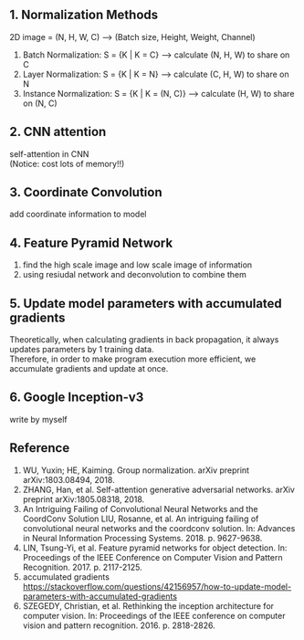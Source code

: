 ## 1. Normalization Methods  
2D image = (N, H, W, C) --> (Batch size, Height, Weight, Channel)  
1. Batch Normalization: S = {K | K = C} --> calculate (N, H, W) to share on C  
2. Layer Normalization: S = {K | K = N} --> calculate (C, H, W) to share on N  
3. Instance Normalization: S = {K | K = (N, C)} --> calculate (H, W) to share on (N, C)  

## 2. CNN attention
self-attention in CNN  
(Notice: cost lots of memory!!)  

## 3. Coordinate Convolution
add coordinate information to model

## 4. Feature Pyramid Network
1. find the high scale image and low scale image of information
2. using resiudal network and deconvolution to combine them

## 5. Update model parameters with accumulated gradients  
Theoretically, when calculating gradients in back propagation, it always updates parameters by 1 training data.  
Therefore, in order to make program execution more efficient, we accumulate gradients and update at once.  
  
## 6. Google Inception-v3
write by myself

## Reference  
1. WU, Yuxin; HE, Kaiming. Group normalization. arXiv preprint arXiv:1803.08494, 2018.  
2. ZHANG, Han, et al. Self-attention generative adversarial networks. arXiv preprint arXiv:1805.08318, 2018.  
3. An Intriguing Failing of Convolutional Neural Networks and the CoordConv Solution
LIU, Rosanne, et al. An intriguing failing of convolutional neural networks and the coordconv solution. In: Advances in Neural Information Processing Systems. 2018. p. 9627-9638.  
4. LIN, Tsung-Yi, et al. Feature pyramid networks for object detection. In: Proceedings of the IEEE Conference on Computer Vision and Pattern Recognition. 2017. p. 2117-2125.  
5. accumulated gradients  
https://stackoverflow.com/questions/42156957/how-to-update-model-parameters-with-accumulated-gradients  
6. SZEGEDY, Christian, et al. Rethinking the inception architecture for computer vision. In: Proceedings of the IEEE conference on computer vision and pattern recognition. 2016. p. 2818-2826.  

